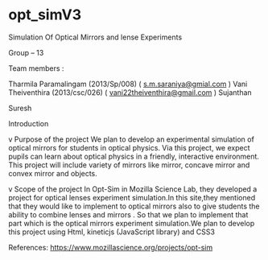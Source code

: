 # opt_simV3

Simulation  Of  Optical  Mirrors and lense Experiments

Group – 13

Team members : 

 Tharmila Paramalingam (2013/Sp/008)
( s.m.saraniya@gmial.com )
 Vani Theiventhira (2013/csc/026)
( vani22theiventhira@gmail.com )
 Sujanthan

Suresh 
 
      
       
Introduction

v  Purpose of the project
We plan to develop an experimental simulation of optical mirrors  for students in optical physics. Via this project, we expect pupils can learn about optical physics in a friendly, interactive environment.  This project will include   variety of mirrors like mirror, concave mirror  and convex mirror and objects.

 v   Scope of the project 
        In Opt-Sim in Mozilla Science Lab, they  developed a project for optical lenses experiment simulation.In this site,they mentioned that  they would like to implement to optical mirrors also to give students the ability to combine lenses and mirrors . So that we plan to implement that part which is the optical mirrors experiment simulation.We plan to develop this project using Html, kineticjs (JavaScript library) and CSS3


References:
                           https://www.mozillascience.org/projects/opt-sim
